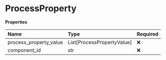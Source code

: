 # ProcessProperty

**Properties**

| Name                   | Type                       | Required | Description |
| :--------------------- | :------------------------- | :------- | :---------- |
| process_property_value | List[ProcessPropertyValue] | ❌       |             |
| component_id           | str                        | ❌       |             |

